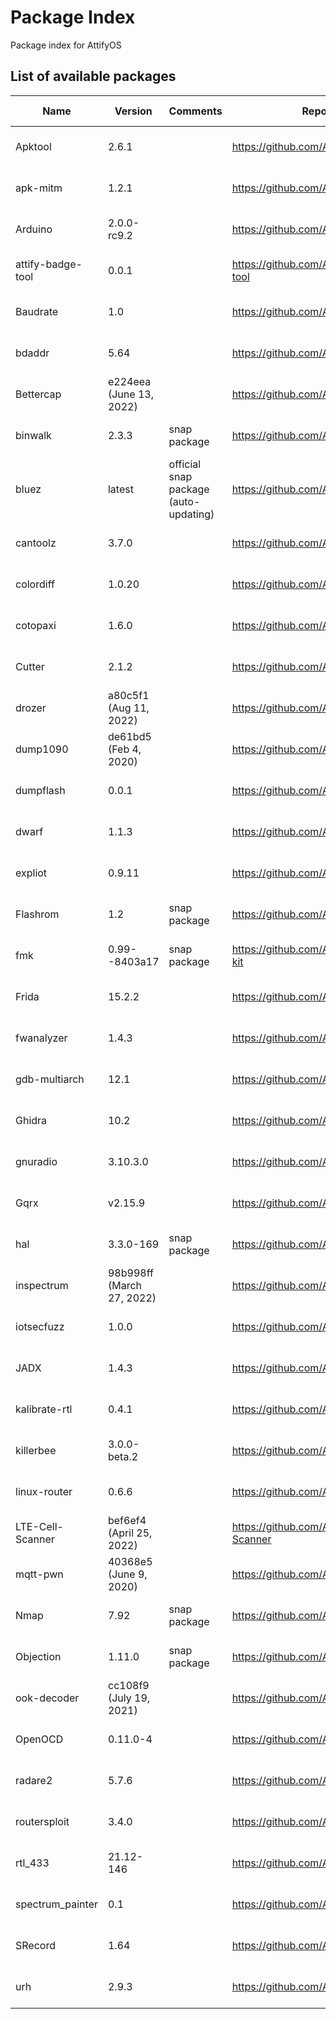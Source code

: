 # Package Index

Package index for AttifyOS

## List of available packages

| Name              | Version                   | Comments                              | Repository URL                                | Build date   |
|-------------------|---------------------------|---------------------------------------|-----------------------------------------------|--------------|
| Apktool           | 2.6.1                     |                                       | https://github.com/AttifyOS/apktool           | Aug 8, 2022  |
| apk-mitm          | 1.2.1                     |                                       | https://github.com/AttifyOS/apk-mitm          | Sep 6, 2022  |
| Arduino           | 2.0.0-rc9.2               |                                       | https://github.com/AttifyOS/ArduinoIDE        | Aug 12, 2022 |
| attify-badge-tool | 0.0.1                     |                                       | https://github.com/AttifyOS/attify-badge-tool | Aug 16, 2022 |
| Baudrate          | 1.0                       |                                       | https://github.com/AttifyOS/baudrate          | Aug 17, 2022 |
| bdaddr            | 5.64                      |                                       | https://github.com/AttifyOS/bdaddr            | Aug 17, 2022 |
| Bettercap         | e224eea (June 13, 2022)   |                                       | https://github.com/AttifyOS/bettercap         | Aug 8, 2022  |
| binwalk           | 2.3.3                     | snap package                          | https://github.com/AttifyOS/binwalk           | Aug 23, 2022 |
| bluez             | latest                    | official snap package (auto-updating) | https://github.com/AttifyOS/bluez             | Aug 17, 2022 |
| cantoolz          | 3.7.0                     |                                       | https://github.com/AttifyOS/CANToolz          | Aug 29, 2022 |
| colordiff         | 1.0.20                    |                                       | https://github.com/AttifyOS/colordiff         | Aug 24, 2022 |
| cotopaxi          | 1.6.0                     |                                       | https://github.com/AttifyOS/cotopaxi          | Aug 29, 2022 |
| Cutter            | 2.1.2                     |                                       | https://github.com/AttifyOS/cutter            | Nov 9, 2022  |
| drozer            | a80c5f1 (Aug 11, 2022)    |                                       | https://github.com/AttifyOS/drozer            | Sep 05, 2022 |
| dump1090          | de61bd5 (Feb 4, 2020)     |                                       | https://github.com/AttifyOS/dump1090          | Aug 29, 2022 |
| dumpflash         | 0.0.1                     |                                       | https://github.com/AttifyOS/dumpflash         | Aug 29, 2022 |
| dwarf             | 1.1.3                     |                                       | https://github.com/AttifyOS/Dwarf             | Aug 29, 2022 |
| expliot           | 0.9.11                    |                                       | https://github.com/AttifyOS/expliot           | Sep 6, 2022  |
| Flashrom          | 1.2                       | snap package                          | https://github.com/AttifyOS/flashrom          | Aug 12, 2022 |
| fmk               | 0.99--8403a17             | snap package                          | https://github.com/AttifyOS/firmware-mod-kit  | Aug 18, 2022 |
| Frida             | 15.2.2                    |                                       | https://github.com/AttifyOS/frida             | Aug 8, 2022  |
| fwanalyzer        | 1.4.3                     |                                       | https://github.com/AttifyOS/fwanalyzer        | Sep 2, 2022  |
| gdb-multiarch     | 12.1                      |                                       | https://github.com/AttifyOS/gdb-multiarch     | Sep 4, 2022  |
| Ghidra            | 10.2                      |                                       | https://github.com/AttifyOS/ghidra            | Nov 9, 2022  |
| gnuradio          | 3.10.3.0                  |                                       | https://github.com/AttifyOS/gnuradio          | Aug 18, 2022 |
| Gqrx              | v2.15.9                   |                                       | https://github.com/AttifyOS/gqrx              | Aug 16, 2022 |
| hal               | 3.3.0-169                 | snap package                          | https://github.com/AttifyOS/hal               | Sep 8, 2022  |
| inspectrum        | 98b998ff (March 27, 2022) |                                       | https://github.com/AttifyOS/inspectrum        | Aug 25, 2022 |
| iotsecfuzz        | 1.0.0                     |                                       | https://github.com/AttifyOS/iotsecfuzz        | Sep 5, 2022  |
| JADX              | 1.4.3                     |                                       | https://github.com/AttifyOS/jadx              | Aug 5, 2022  |
| kalibrate-rtl     | 0.4.1                     |                                       | https://github.com/AttifyOS/kalibrate-rtl     | Aug 30, 2022 |
| killerbee         | 3.0.0-beta.2              |                                       | https://github.com/AttifyOS/killerbee         | Aug 13, 2022 |
| linux-router      | 0.6.6                     |                                       | https://github.com/AttifyOS/linux-router      | Aug 19, 2022 |
| LTE-Cell-Scanner  | bef6ef4 (April 25, 2022)  |                                       | https://github.com/AttifyOS/LTE-Cell-Scanner  | Aug 31, 2022 |
| mqtt-pwn          | 40368e5 (June 9, 2020)    |                                       | https://github.com/AttifyOS/mqtt-pwn          | Sep 9, 2022  |
| Nmap              | 7.92                      | snap package                          | https://github.com/AttifyOS/nmap              | Aug 11, 2022 |
| Objection         | 1.11.0                    | snap package                          | https://github.com/AttifyOS/objection         | Aug 10, 2022 |
| ook-decoder       | cc108f9 (July 19, 2021)   |                                       | https://github.com/AttifyOS/ook-decoder       | Aug 26, 2022 |
| OpenOCD           | 0.11.0-4                  |                                       | https://github.com/AttifyOS/OpenOCD           | Aug 26, 2022 |
| radare2           | 5.7.6                     |                                       | https://github.com/AttifyOS/radare2           | Aug 23, 2022 |
| routersploit      | 3.4.0                     |                                       | https://github.com/AttifyOS/routersploit      | Aug 29, 2022 |
| rtl_433           | 21.12-146                 |                                       | https://github.com/AttifyOS/rtl_433           | Sep 5, 2022  |
| spectrum_painter  | 0.1                       |                                       | https://github.com/AttifyOS/spectrum_painter  | Aug 31, 2022 |
| SRecord           | 1.64                      |                                       | https://github.com/AttifyOS/SRecord           | Aug 13, 2022 |
| urh               | 2.9.3                     |                                       | https://github.com/AttifyOS/urh               | Aug 29, 2022 |